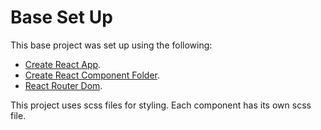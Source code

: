 # Base Set Up

This base project was set up using the following:
- [Create React App](https://github.com/facebook/create-react-app).
- [Create React Component Folder](https://github.com/snaerth/create-react-component-folder).
- [React Router Dom](https://reactrouter.com/web/guides/quick-start).

This project uses scss files for styling. Each component has its own scss file.